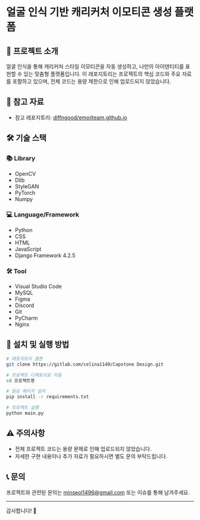 # 얼굴 인식 기반 캐리커처 이모티콘 생성 플랫폼 

## 📌 프로젝트 소개
얼굴 인식을 통해 캐리커처 스타일 이모티콘을 자동 생성하고, 나만의 아이덴티티를 표현할 수 있는 맞춤형 플랫폼입니다. 이 레포지토리는 프로젝트의 핵심 코드와 주요 자료를 포함하고 있으며, 전체 코드는 용량 제한으로 인해 업로드되지 않았습니다.

## 🔗 참고 자료
- 참고 레포지토리: [diffngood/emojiteam.github.io](https://github.com/diffngood/emojiteam.github.io)

## 🛠️ 기술 스택
### 📚 Library
- OpenCV
- Dlib
- StyleGAN
- PyTorch
- Numpy

### 💻 Language/Framework
- Python
- CSS
- HTML
- JavaScript
- Django Framework 4.2.5

### 🛠️ Tool
- Visual Studio Code
- MySQL
- Figma
- Discord
- Git
- PyCharm
- Nginx

## 🚀 설치 및 실행 방법
```bash
# 레포지토리 클론
git clone https://gitlab.com/celina1149/Capstone Design.git 

# 프로젝트 디렉토리로 이동
cd 프로젝트명

# 필요 패키지 설치
pip install -r requirements.txt

# 프로젝트 실행
python main.py
```

## ⚠️ 주의사항
- 전체 프로젝트 코드는 용량 문제로 인해 업로드되지 않았습니다.
- 자세한 구현 내용이나 추가 자료가 필요하시면 별도 문의 부탁드립니다.

## 📞 문의
프로젝트와 관련된 문의는 minseol1496@gmail.com 또는 이슈를 통해 남겨주세요.

---

감사합니다! 🙌

